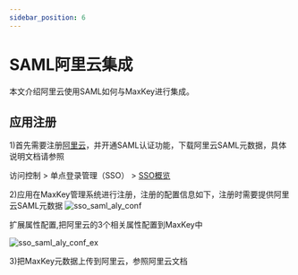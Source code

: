 ```yaml
---
sidebar_position: 6
---
```

# SAML阿里云集成
本文介绍阿里云使用SAML如何与MaxKey进行集成。

<h2>应用注册</h2>

1)首先需要注册<a href="https://www.aliyun.com/" target="_blank" >阿里云</a>，并开通SAML认证功能，下载阿里云SAML元数据，具体说明文档请参照

访问控制 &gt; 单点登录管理（SSO） &gt; <a href="https://helpcdn.aliyun.com/document_detail/93684.html?spm=a2c4g.11186623.3.2.39a64d7bn76ODT" target="_blank" >SSO概览 </a>


2)应用在MaxKey管理系统进行注册，注册的配置信息如下，注册时需要提供阿里云SAML元数据
![sso_saml_aly_conf](/images/sso/sso_saml_aly_conf.png)


扩展属性配置,把阿里云的3个相关属性配置到MaxKey中

![sso_saml_aly_conf_ex](/images/sso/sso_saml_aly_conf_ex.png)

3)把MaxKey元数据上传到阿里云，参照阿里云文档